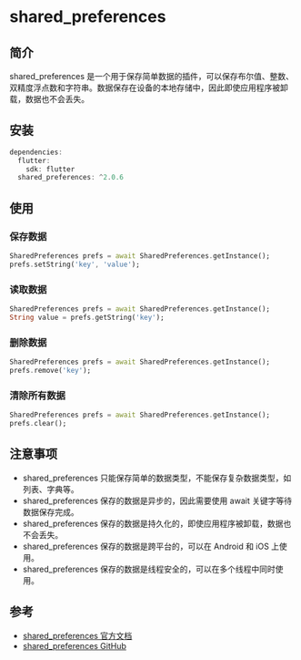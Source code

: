# shared_preferences

## 简介

shared_preferences 是一个用于保存简单数据的插件，可以保存布尔值、整数、双精度浮点数和字符串。数据保存在设备的本地存储中，因此即使应用程序被卸载，数据也不会丢失。

## 安装

```dart
dependencies:
  flutter:
    sdk: flutter
  shared_preferences: ^2.0.6
```

## 使用

### 保存数据

```dart
SharedPreferences prefs = await SharedPreferences.getInstance();
prefs.setString('key', 'value');
```

### 读取数据

```dart
SharedPreferences prefs = await SharedPreferences.getInstance();
String value = prefs.getString('key');
```

### 删除数据

```dart
SharedPreferences prefs = await SharedPreferences.getInstance();
prefs.remove('key');
```

### 清除所有数据

```dart
SharedPreferences prefs = await SharedPreferences.getInstance();
prefs.clear();
```

## 注意事项

- shared_preferences 只能保存简单的数据类型，不能保存复杂数据类型，如列表、字典等。
- shared_preferences 保存的数据是异步的，因此需要使用 await 关键字等待数据保存完成。
- shared_preferences 保存的数据是持久化的，即使应用程序被卸载，数据也不会丢失。
- shared_preferences 保存的数据是跨平台的，可以在 Android 和 iOS 上使用。
- shared_preferences 保存的数据是线程安全的，可以在多个线程中同时使用。

## 参考

- [shared_preferences 官方文档](https://pub.dev/packages/shared_preferences)
- [shared_preferences GitHub](https://github.com/flutter/plugins/tree/master/packages/shared_preferences)
